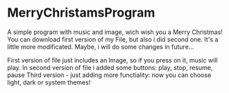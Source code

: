 # MerryChristamsProgram
A simple program with music and image, wich wish you a Merry Christmas!
You can download first version of my File, but also i did second one. It's a little more modificated.
Maybe, i will do some changes in future...


First version of file just includes an Image, so if you press on it, music will play.
In second version of file i added some buttons: play, stop, resume, pause
Third version - just adding more functiality: now you can choose light, dark or system themes!
